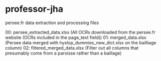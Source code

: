 # professor-jha
persee.fr data extraction and processing files

00: persee_extracted_data.xlsx (All OCRs downloaded from the persee.fr website (OCRs included in the page_text field))
01: merged_data.xlsx (Persee data merged with hyslop_dummies_new_dict.xlsx on the bailliage column)
02: filtered_merged_data.xlsx (Filter out all columns that presumably come from a paroisse rather than a baillage)
